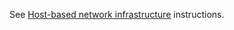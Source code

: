 See [Host-based network infrastructure](https://github.com/jhu-information-security-institute/infrastructure/wiki/Host-based-network-infrastructure) instructions.
